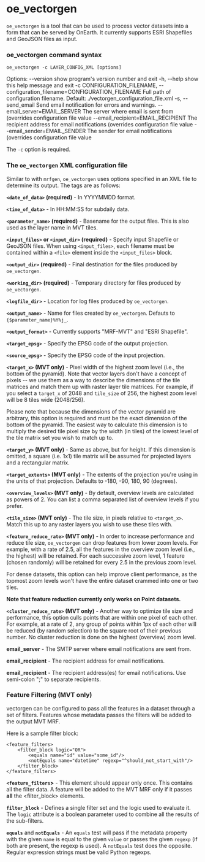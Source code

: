 # oe_vectorgen

`oe_vectorgen` is a tool that can be used to process vector datasets into a form that can be served by OnEarth. It currently supports ESRI Shapefiles and GeoJSON files as input.

### oe_vectorgen command syntax

`oe_vectorgen -c LAYER_CONFIG_XML [options]`

Options:
  --version             show program's version number and exit
  -h, --help            show this help message and exit
  -c CONFIGURATION_FILENAME, --configuration_filename=CONFIGURATION_FILENAME
                        Full path of configuration filename.  Default:
                        ./vectorgen_configuration_file.xml
  -s, --send_email      Send email notification for errors and warnings.
  --email_server=EMAIL_SERVER
                        The server where email is sent from (overrides
                        configuration file value
  --email_recipient=EMAIL_RECIPIENT
                        The recipient address for email notifications
                        (overrides configuration file value
  --email_sender=EMAIL_SENDER
                        The sender for email notifications (overrides
                        configuration file value

The `-c` option is required.

### The `oe_vectorgen` XML configuration file
Similar to with `mrfgen`, `oe_vectorgen` uses options specified in an XML file to determine its output. The tags are as follows:

**`<date_of_data>` (required)** - In YYYYMMDD format.

**`<time_of_data>`** - In HH:MM:SS for subdaily data.

**`<parameter_name>` (required)** - Basename for the output files. This is also used as the layer name in MVT tiles.

**`<input_files>` or `<input_dir>` (required)** - Specify input Shapefile or GeoJSON files. When using `<input_files>`, each filename must be contained within a `<file>` element inside the `<input_files>` block.

**`<output_dir>` (required)** - Final destination for the files produced by `oe_vectorgen`.

**`<working_dir>` (required)** - Temporary directory for files produced by `oe_vectorgen`.

**`<logfile_dir>`** - Location for log files produced by `oe_vectorgen`.

**`<output_name>`** - Name for files created by `oe_vectorgen`. Defauts to `{$parameter_name}%Y%j_`.

**`<output_format>`** - Currently supports "MRF-MVT" and "ESRI Shapefile".

**`<target_epsg>`** - Specify the EPSG code of the output projection. 

**`<source_epsg>`** - Specify the EPSG code of the input projection. 

**`<target_x>` (MVT only)** - Pixel width of the highest zoom level (i.e., the bottom of the pyramid). Note that vector layers don't have a concept of pixels -- we use them as a way to describe the dimensions of the tile matrices and match them up with raster layer tile matrices. For example, if you select a `target_x` of 2048 and `tile_size` of 256, the highest zoom level will be 8 tiles wide (2048/256).

Please note that because the dimensions of the vector pyramid are arbitrary, this option is required and must be the exact dimension of the bottom of the pyramid. The easiest way to calculate this dimension is to multiply the desired tile pixel size by the width (in tiles) of the lowest level of the tile matrix set you wish to match up to.

**`<target_y>` (MVT only)** - Same as above, but for height. If this dimension is omitted, a square (i.e. 1x1) tile matrix will be assumed for projected layers and a rectangular matrix.

**`<target_extents>` (MVT only)** - The extents of the projection you're using in the units of that projection. Defaults to -180, -90, 180, 90 (degrees).

**`<overview_levels>` (MVT only)** - By default, overview levels are calculated as powers of 2. You can list a comma separated list of overview levels if you prefer.

**`<tile_size>` (MVT only)** - The tile size, in pixels relative to `<target_x>`. Match this up to any raster layers you wish to use these tiles with.

**`<feature_reduce_rate>` (MVT only)** - In order to increase performance and reduce tile size, `oe_vectorgen` can drop features from lower zoom levels. For example, with a rate of 2.5, all the features in the overview zoom level (i.e., the highest) will be retained. For each successive zoom level, 1 feature (chosen randomly) will be retained for every 2.5 in the previous zoom level.

For dense datasets, this option can help improve client performance, as the topmost zoom levels won't have the entire dataset crammed into one or two tiles.

**Note that feature reduction currently only works on Point datasets.**

**`<cluster_reduce_rate>` (MVT only)** - Another way to optimize tile size and performance, this option culls points that are within one pixel of each other. For example, at a rate of 2, any group of points within 1px of each other will be reduced (by random selection) to the square root of their previous number. No cluster reduction is done on the highest (overview) zoom level.

**email_server** - The SMTP server where email notifications are sent from.

**email_recipient** - The recipient address for email notifications.

**email_recipient** - The recipient address(es) for email notifications. Use semi-colon ";" to separate recipients.

### Feature Filtering (MVT only)
vectorgen can be configured to pass all the features in a dataset through a set of filters. Features whose metadata passes the filters will be added to the output MVT MRF.

Here is a sample filter block:

```
<feature_filters>
    <filter_block logic="OR">
        <equals name="id" value="some_id"/>
        <notEquals name="datetime" regexp="^should_not_start_with"/>
    </filter_block>
</feature_filters>
```

**`<feature_filters`>** - This element should appear only once. This contains all the filter data. A feature will be added to the MVT MRF only if it passes **all** the <filter_block> elements.

**`filter_block`** - Defines a single filter set and the logic used to evaluate it. The `logic` attribute is a boolean parameter used to combine all the results of the sub-filters.

**`equals`** and **`notEquals`** - An `equals` test will pass if the metadata property with the given `name` is equal to the given `value` or passes the given `regexp` (if both are present, the regexp is used). A `notEquals` test does the opposite. Regular expression strings must be valid Python regexps.

